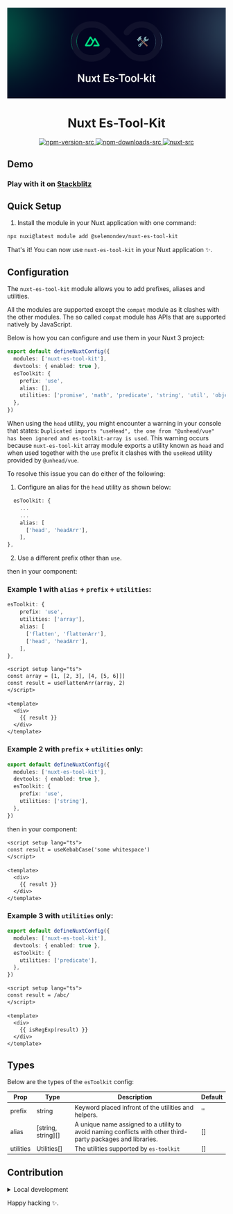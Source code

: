 <p align="center">
 <img align="center" src="https://raw.githubusercontent.com/selemondev/nuxt-es-tool-kit/master/assets/nuxt-es-tool-kit.png" />
 <h1 align="center">
 Nuxt Es-Tool-Kit
 </h1>
</p>

<p align="center">
  <a href="https://www.npmjs.com/package/nuxt-es-tool-kit">
    <img alt="npm-version-src" src="https://img.shields.io/npm/v/nuxt-es-tool-kit/latest.svg?style=flat&colorA=020420&colorB=00DC82" />
  </a>
  <a href="https://npmjs.com/package/nuxt-es-tool-kit">
    <img alt="npm-downloads-src" src="https://img.shields.io/npm/dm/nuxt-es-tool-kit.svg?style=flat&colorA=020420&colorB=00DC82" />
  </a>
  <a href="https://nuxt.com">
    <img alt="nuxt-src" src="https://img.shields.io/badge/Nuxt-020420?logo=nuxt.js" />
  </a>
</p>

## Demo

### Play with it on [Stackblitz](https://stackblitz.com/edit/nuxt-starter-oexse8ae?file=app.vue)

## Quick Setup

1. Install the module in your Nuxt application with one command:

```bash
npx nuxi@latest module add @selemondev/nuxt-es-tool-kit
```

That's it! You can now use `nuxt-es-tool-kit` in your Nuxt application ✨.

## Configuration

The `nuxt-es-tool-kit` module allows you to add prefixes, aliases and utilities.

All the modules are supported except the `compat` module as it clashes with the other modules. The so called `compat` module has APIs that are supported natively by JavaScript.

Below is how you can configure and use them in your Nuxt 3 project:

```ts
export default defineNuxtConfig({
  modules: ['nuxt-es-tool-kit'],
  devtools: { enabled: true },
  esToolkit: {
    prefix: 'use',
    alias: [],
    utilities: ['promise', 'math', 'predicate', 'string', 'util', 'object', 'function', 'array'],
  },
})

```

When using the `head` utility, you might encounter a warning in your console that states: `Duplicated imports "useHead", the one from "@unhead/vue" has been ignored and es-toolkit-array is used`. This warning occurs because `nuxt-es-tool-kit` array module exports a utility known as `head` and when used together with the `use` prefix it clashes with the `useHead` utility provided by `@unhead/vue`.

To resolve this issue you can do either of the following:

1. Configure an alias for the `head` utility as shown below:

```ts
  esToolkit: {
    ...
    ...
    alias: [
      ['head', 'headArr'],
    ],
},
```

2. Use a different prefix other than `use`.

then in your component:

### Example 1 with `alias` + `prefix` + `utilities`:

```ts
esToolkit: {
    prefix: 'use',
    utilities: ['array'],
    alias: [
      ['flatten', 'flattenArr'],
      ['head', 'headArr'],
    ],
},
```

```vue
<script setup lang="ts">
const array = [1, [2, 3], [4, [5, 6]]]
const result = useFlattenArr(array, 2)
</script>

<template>
  <div>
    {{ result }}
  </div>
</template>
```


### Example 2 with `prefix` + `utilities` only:

```ts
export default defineNuxtConfig({
  modules: ['nuxt-es-tool-kit'],
  devtools: { enabled: true },
  esToolkit: {
    prefix: 'use',
    utilities: ['string'],
  },
})

```

then in your component:

```vue
<script setup lang="ts">
const result = useKebabCase('some whitespace')
</script>

<template>
  <div>
    {{ result }}
  </div>
</template>
```


### Example 3 with `utilities` only:

```ts
export default defineNuxtConfig({
  modules: ['nuxt-es-tool-kit'],
  devtools: { enabled: true },
  esToolkit: {
    utilities: ['predicate'],
  },
})

```

```vue
<script setup lang="ts">
const result = /abc/
</script>

<template>
  <div>
    {{ isRegExp(result) }}
  </div>
</template>
```

## Types

Below are the types of the `esToolkit` config:

| Prop               | Type    | Description                                              | Default   |
| ------------------ | ------- | -------------------------------------------------------- | --------- |
| prefix             | string  | Keyword placed infront of the utilities and helpers.                            | ''        |
| alias       | [string, string][]     | A unique name assigned to a utility to avoid naming conflicts with other third-party packages and libraries.                                       | []        |
| utilities         | Utilities[]   | The utilities supported by `es-toolkit`              | []


## Contribution

<details>
  <summary>Local development</summary>
  
  ```bash
  # Install dependencies
  npm install
  
  # Generate type stubs
  npm run dev:prepare
  
  # Develop with the playground
  npm run dev
  
  # Build the playground
  npm run dev:build
  
  # Run ESLint
  npm run lint
  
  # Run Vitest
  npm run test
  npm run test:watch
  
  # Release new version
  npm run release
  ```

</details>


Happy hacking ✨.